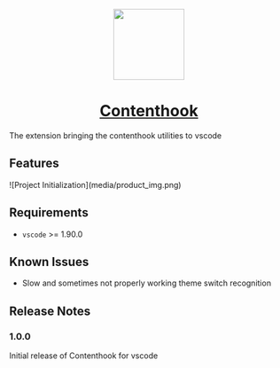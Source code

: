 <p align="center">
  <a href="https://contenthook.dev">
    <picture>
      <source media="(prefers-color-scheme: dark)" srcset="https://www.contenthook.dev/img/logo.png">
      <img src="https://www.contenthook.dev/img/logo.png" height="128">
    </picture>
    <h1 align="center">Contenthook</h1>
  </a>
</p>

The extension bringing the contenthook utilities to vscode

## Features

\!\[Project Initialization\]\(media/product_img.png\)

## Requirements

- `vscode` >= 1.90.0

## Known Issues

- Slow and sometimes not properly working theme switch recognition

## Release Notes

### 1.0.0

Initial release of Contenthook for vscode
